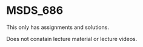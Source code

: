 # MSDS_686

This only has assignments and solutions.

Does not conatain lecture material or lecture videos.
